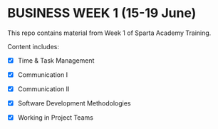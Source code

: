 # BUSINESS WEEK 1 (15-19 June)
This repo contains material from Week 1 of Sparta Academy Training. 

Content includes:

- [x] Time & Task Management
- [x] Communication I
- [x] Communication II
- [x] Software Development Methodologies
- [x] Working in Project Teams

